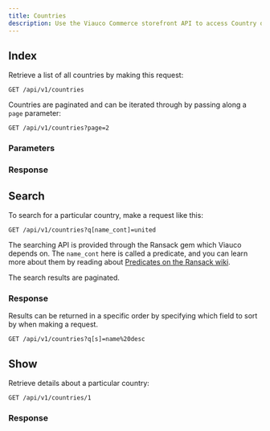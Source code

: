 ```yaml
---
title: Countries
description: Use the Viauco Commerce storefront API to access Country data.
---
```


## Index

Retrieve a list of all countries by making this request:

```
GET /api/v1/countries
```

Countries are paginated and can be iterated through by passing along a `page` parameter:

```
GET /api/v1/countries?page=2
```

### Parameters

<params params='[
  {
    "name": "page",
    "description": "The page number of country to display."
  }, {
    "name": "per_page",
    "description": "The number of countries to return per page"
  }
]'></params>

### Response

<status code="200"></status>
<json sample="countries"></json>

## Search

To search for a particular country, make a request like this:

```
GET /api/v1/countries?q[name_cont]=united
```

The searching API is provided through the Ransack gem which Viauco depends on. The `name_cont` here is called a predicate, and you can learn more about them by reading about [Predicates on the Ransack wiki](https://github.com/ernie/ransack/wiki/Basic-Searching).

The search results are paginated.

### Response

<status code="200"></status>
<json sample="countries"></json>

Results can be returned in a specific order by specifying which field to sort by when making a request.

```
GET /api/v1/countries?q[s]=name%20desc
```

## Show

Retrieve details about a particular country:

```
GET /api/v1/countries/1
```

### Response

<status code="200"></status>
<json sample="country_with_state"></json>
